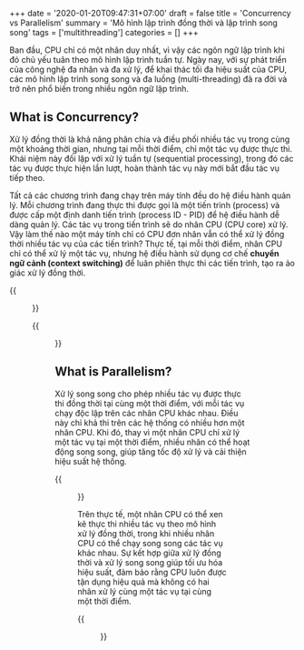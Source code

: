 +++
date = '2020-01-20T09:47:31+07:00'
draft = false
title = 'Concurrency vs Parallelism'
summary = 'Mô hình lập trình đồng thời và lập trình song song'
tags = ['multithreading']
categories = []
+++

Ban đầu, CPU chỉ có một nhân duy nhất, vì vậy các ngôn ngữ lập trình khi đó chủ yếu tuân theo mô hình lập trình tuần tự. Ngày nay, với sự phát triển của công nghệ đa nhân và đa xử lý, để khai thác tối đa hiệu suất của CPU, các mô hình lập trình song song và đa luồng (multi-threading) đã ra đời và trở nên phổ biến trong nhiều ngôn ngữ lập trình.

## What is Concurrency?

Xử lý đồng thời là khả năng phân chia và điều phối nhiều tác vụ trong cùng một khoảng thời gian, nhưng tại mỗi thời điểm, chỉ một tác vụ được thực thi. Khái niệm này đối lập với xử lý tuần tự (sequential processing), trong đó các tác vụ được thực hiện lần lượt, hoàn thành tác vụ này mới bắt đầu tác vụ tiếp theo.

Tất cả các chương trình đang chạy trên máy tính đều do hệ điều hành quản lý. Mỗi chương trình đang thực thi được gọi là một tiến trình (process) và được cấp một định danh tiến trình (process ID - PID) để hệ điều hành dễ dàng quản lý. Các tác vụ trong tiến trình sẽ do nhân CPU (CPU core) xử lý. Vậy làm thế nào một máy tính chỉ có CPU đơn nhân vẫn có thể xử lý đồng thời nhiều tác vụ của các tiến trình? Thực tế, tại mỗi thời điểm, nhân CPU chỉ có thể xử lý một tác vụ, nhưng hệ điều hành sử dụng cơ chế **chuyển ngữ cảnh (context switching)** để luân phiên thực thi các tiến trình, tạo ra ảo giác xử lý đồng thời.

{{<figure src="./concurrency.png" class="center" title="Concurrency">}}

{{<figure src="./sequential.png" class="center" title="Sequential">}}

## What is Parallelism?

Xử lý song song cho phép nhiều tác vụ được thực thi đồng thời tại cùng một thời điểm, với mỗi tác vụ chạy độc lập trên các nhân CPU khác nhau. Điều này chỉ khả thi trên các hệ thống có nhiều hơn một nhân CPU. Khi đó, thay vì một nhân CPU chỉ xử lý một tác vụ tại một thời điểm, nhiều nhân có thể hoạt động song song, giúp tăng tốc độ xử lý và cải thiện hiệu suất hệ thống.

{{<figure src="./parallelism.png" class="center" title="Parallelism">}}

Trên thực tế, một nhân CPU có thể xen kẽ thực thi nhiều tác vụ theo mô hình xử lý đồng thời, trong khi nhiều nhân CPU có thể chạy song song các tác vụ khác nhau. Sự kết hợp giữa xử lý đồng thời và xử lý song song giúp tối ưu hóa hiệu suất, đảm bảo rằng CPU luôn được tận dụng hiệu quả mà không có hai nhân xử lý cùng một tác vụ tại cùng một thời điểm.

{{<figure src="./parallelism-and-concurrency.png" class="center" title="Parallelism + Concurrency">}}

